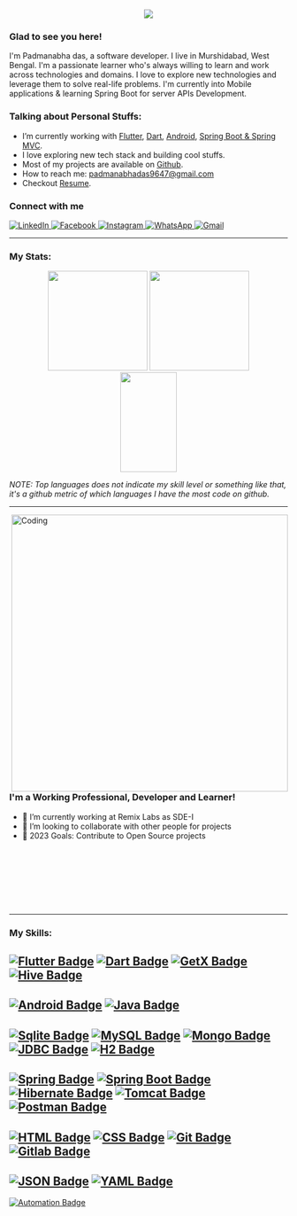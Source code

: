<h1 align="center">
  <a href="https://git.io/typing-svg">
    <img src="https://readme-typing-svg.herokuapp.com/?lines=Hey,+Guys!;This+is+Padmanabha.;Nice+to+meet+you!;Have+a+great+day!;&center=true&size=35">
  </a>
</h1>

### Glad to see you here!

I'm Padmanabha das, a software developer. I live in Murshidabad, West Bengal. I'm a passionate learner who's always willing to learn and work across technologies and domains. I love to explore new technologies and leverage them to solve real-life problems. I'm currently into Mobile applications & learning Spring Boot for server APIs Development.

### Talking about Personal Stuffs:

- I’m currently working with [Flutter](https://flutter.dev/), [Dart](https://Dart.dev), [Android](https://www.android.com/), [Spring Boot & Spring MVC](https://spring.io/).
- I love exploring new tech stack and building cool stuffs.
- Most of my projects are available on [Github](https://github.com/pdas9647/).
- How to reach me: padmanabhadas9647@gmail.com
- Checkout [Resume](https://github.com/pdas9647/pdas9647/blob/main/Padmanabha_Das_Resume.pdf).

###  Connect with me 

<p align="left">
<a href="https://www.linkedin.com/in/padmanabha-das-59bb2019b/" target="_blank">
<img alt="LinkedIn" src="https://img.shields.io/badge/linkedin%20-%230077B5.svg?&style=for-the-badge&logo=linkedin&logoColor=white"/>
</a>
</a>
<a href="https://www.facebook.com/padmanabha.das.94/">
<img alt="Facebook" src="https://img.shields.io/badge/Facebook-6379AD?style=for-the-badge&logo=Facebook&logoColor=white" />
</a>
<a href="https://www.instagram.com/pdas_1906/">
<img alt="Instagram" src="https://img.shields.io/badge/Instagram-E4405F?style=for-the-badge&logo=Instagram&logoColor=white" />
</a>
<a href="https://api.whatsapp.com/send?phone=+919647100133">
<img alt="WhatsApp" src="https://img.shields.io/badge/WhatsApp-4FCE5D?style=for-the-badge&logo=WhatsApp&logoColor=white" />
</a>
<a href="mailto:padmanabhadas9647@gmail.com">
<img alt="Gmail" src="https://img.shields.io/badge/Gmail-D14836?style=for-the-badge&logo=gmail&logoColor=white" />
</a>
</p>

---

### My Stats:

<p align="center">
<img height="180em" src="https://github-readme-stats.vercel.app/api?username=pdas9647&show_icons=true&theme=github_dark&hide_border=true&date_format=M%20j%5B%2C%20Y%5D&&count_private=true&include_all_commits=true"/>
	
<img height="180em" src="https://github-readme-stats.vercel.app/api/top-langs/?username=pdas9647&theme=github_dark&hide_border=true&date_format=M%20j%5B%2C%20Y%5D&hide=javascript,css&exclude_repo=KNN-Image-Classification&show_icons=true&hide_border=true&layout=compact&langs_count=8"/>

<img height="180em" src="https://github-readme-streak-stats.herokuapp.com/?user=pdas9647&theme=react&background=0d1117&hide_border=true&date_format=M%20j%5B%2C%20Y%5D&count_private=true" width="45%" />

</p>

*NOTE: Top languages does not indicate my skill level or something like that, it's a github metric of which languages I have the most code on github.*

---
<img align="right" width="500" src="https://www.mygo.ge/uploads/blog/1584023795.jpg" alt="Coding">

### I'm a Working Professional, Developer and Learner!

- 🌱 I’m currently working at Remix Labs as SDE-I
- 👯 I’m looking to collaborate with other people for projects
- 🥅 2023 Goals: Contribute to Open Source projects
<br><br><br><br><br><br><br><br>
---

### My Skills:
  
[![Flutter Badge](https://img.shields.io/badge/-Flutter-47D1FC?style=flat-square&logo=Flutter&logoColor=white)](https://Flutter.dev/)
[![Dart Badge](https://img.shields.io/badge/-Dart-01589C?style=flat-square&logo=Dart&logoColor=white)](https://dart.dev/)
[![GetX Badge](https://img.shields.io/badge/-GetX-8913F3?style=flat-square&logo=GetX&logoColor=white)](https://pub.dev/packages/get)
[![Hive Badge](https://img.shields.io/badge/-Hive-1F6CD6?style=flat-square&logo=Hive&logoColor=white)](https://pub.dev/packages/hive)
---
[![Android Badge](https://img.shields.io/badge/Android-3CDA84?&style=for-the-badge&logo=android&logoColor=white)](https://www.android.com/)
[![Java Badge](https://img.shields.io/badge/Java-3A75AF?&style=for-the-badge&logo=java&logoColor=white)](https://www.java.com/en/)
---
[![Sqlite Badge](https://img.shields.io/badge/-SQLite-249AD4?style=flat-square&logo=sqlite&logoColor=white)](https://www.sqlite.org/)
[![MySQL Badge](https://img.shields.io/badge/-MySQL-015A84?style=flat-square&logo=MySQL&logoColor=white)](https://www.mysql.com/)
[![Mongo Badge](https://img.shields.io/badge/-MongoDB-02C359?style=flat-square&logo=MongoDB&logoColor=white)](https://www.mongodb.com/)
[![JDBC Badge](https://img.shields.io/badge/-JDBC-EA7869?style=flat-square&logo=JDBC&logoColor=white)](https://docs.oracle.com/javase/8/docs/technotes/guides/jdbc/)
[![H2 Badge](https://img.shields.io/badge/-H2-0000BA?style=flat-square&logo=H2DB&logoColor=white)](https://www.h2database.com/)
---
[![Spring Badge](https://img.shields.io/badge/-Spring-6CB52C?style=flat-square&logo=Spring&logoColor=white)](https://spring.io/)
[![Spring Boot Badge](https://img.shields.io/badge/-SpringBoot-6CB52C?style=flat-square&logo=SpringBoot&logoColor=white)](https://spring.io/)
[![Hibernate Badge](https://img.shields.io/badge/-Hibernate-58666B?style=flat-square&logo=Hibernate&logoColor=white)](https://hibernate.org/)
[![Tomcat Badge](https://img.shields.io/badge/-Tomcat-D2A41E?style=flat-square&logo=ApacheTomcat&logoColor=white)](https://tomcat.apache.org/)
[![Postman Badge](https://img.shields.io/badge/Postman-FE6C37?style=flat-square&logo=Postman&logoColor=white)](https://www.postman.com/)
---
[![HTML Badge](https://img.shields.io/badge/-HTML5-E54C21?style=flat-square&logo=HTML5&logoColor=white)](https://html.com/)
[![CSS Badge](https://img.shields.io/badge/-CSS3-2496ED?style=flat-square&logo=CSS3&logoColor=white)](https://developer.mozilla.org/en-US/docs/Web/CSS)
[![Git Badge](https://img.shields.io/badge/-Git-F05133?style=flat-square&logo=Git&logoColor=white)](https://git-scm.com/)
[![Gitlab Badge](https://img.shields.io/badge/-Gitlab-E24328?style=flat-square&logo=Gitlab&logoColor=white)](https://about.gitlab.com/)
---
[![JSON Badge](https://img.shields.io/badge/-JSON-A3A3A3?style=flat-square&logo=JSON&logoColor=white)](https://www.json.org/)
[![YAML Badge](https://img.shields.io/badge/-YAML-F7F7F7?style=flat-square&logo=YAML&logoColor=white)](https://yaml.org/)
---
[![Automation Badge](https://img.shields.io/badge/-Selenium-00A61B?style=flat-square&logo=Selenium&logoColor=white)](https://www.selenium.dev/)
